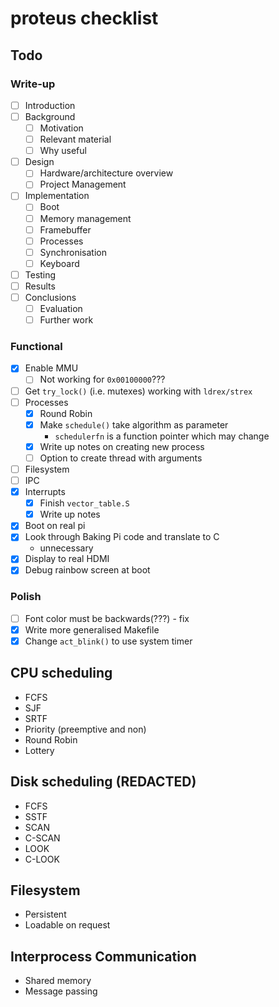 # proteus checklist
## Todo
### Write-up
- [ ] Introduction
- [ ] Background
  - [ ] Motivation
  - [ ] Relevant material
  - [ ] Why useful
- [ ] Design
  - [ ] Hardware/architecture overview
  - [ ] Project Management
- [ ] Implementation
    - [ ] Boot
    - [ ] Memory management
    - [ ] Framebuffer
    - [ ] Processes
    - [ ] Synchronisation
    - [ ] Keyboard
- [ ] Testing
- [ ] Results
- [ ] Conclusions
  - [ ] Evaluation
  - [ ] Further work

### Functional
- [x] Enable MMU
  - [ ] Not working for `0x00100000`???
- [ ] Get `try_lock()` (i.e. mutexes) working with `ldrex/strex`
- [ ] Processes
  - [x] Round Robin
  - [x] Make `schedule()` take algorithm as parameter
    - `schedulerfn` is a function pointer which may change
  - [x] Write up notes on creating new process
  - [ ] Option to create thread with arguments
- [ ] Filesystem
- [ ] IPC
- [x] Interrupts
  - [x] Finish `vector_table.S`
  - [x] Write up notes
- [x] Boot on real pi
- [x] Look through Baking Pi code and translate to C
  - unnecessary
- [x] Display to real HDMI
- [x] Debug rainbow screen at boot

### Polish
- [ ] Font color must be backwards(???) - fix
- [x] Write more generalised Makefile
- [x] Change `act_blink()` to use system timer

## CPU scheduling
  * FCFS
  * SJF
  * SRTF
  * Priority (preemptive and non)
  * Round Robin
  * Lottery

## Disk scheduling (REDACTED)
  * FCFS
  * SSTF
  * SCAN
  * C-SCAN
  * LOOK
  * C-LOOK

## Filesystem
  * Persistent
  * Loadable on request

## Interprocess Communication
  * Shared memory
  * Message passing
